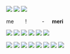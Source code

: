 

![](https://64.media.tumblr.com/96dd638975b429ae9c1b15ec53edd095/6bdab0163ff4ed48-df/s100x200/781a1bd4a49e174017a6e6955bf6819df84fd376.pnj) ![](https://64.media.tumblr.com/bb8acc28ffa0bdb95e66c23d66cea7e8/6bdab0163ff4ed48-6f/s100x200/42f22334952c78ea7bbde524a5fa3fff196d2560.pnj) ![](https://64.media.tumblr.com/e97e699b0cc38e902d908a79e1dda727/e0dad917c616b214-9c/s100x200/74da63d99cc7af6965366baf7e48bc2afe9dea61.gif) 


me⠀⠀⠀!⠀⠀⠀⠀-⠀⠀**meri**
⠀

![](https://64.media.tumblr.com/ce00cf94b8a99caec162f81b6341c92d/8c6e727132a26a66-73/s100x200/c3fa8cbd3a0aa826799087f90d5406f91a9dc4b5.pnj) ![](https://64.media.tumblr.com/483763889a7e265c0a728f7f9f6849e9/31719e171639159c-ba/s100x200/691adc79897990f0fa22b701433281c1ba37b41d.pnj) ![](https://64.media.tumblr.com/9441e1a147fe43704f273f162f22faa6/ff58a3af22f3bbb7-19/s100x200/410419112343ab7ed2186792766caad9038f4ec4.webp) ![](https://64.media.tumblr.com/fa75183abec55513e7d215a201c94b2d/a5b6896041f0ab1d-d8/s100x200/601f887f57011c1b9236aa9205a1655128456ad7.webp) ![](https://64.media.tumblr.com/33dce1f9ae487e7ec95c07e11a365070/9e7dc4019a59bb99-34/s100x200/98b42998f270d2d2c9154efe2e24ea2e1e928e86.pnj) ![](https://64.media.tumblr.com/efb696187629bda144a75e574d446d72/9e7dc4019a59bb99-4d/s100x200/93f65d774f1871bc63f2d63a99baa388f704d50b.pnj) 
⠀

![](https://64.media.tumblr.com/610a177db27b0822ab712faa1a4728d1/61800744d6453cc4-e3/s75x75_c1/1374c2b22918620f8c17dbf4724d08459d926853.gif) ![](https://64.media.tumblr.com/af7e32b011bc41c33a3b02c19cb12d60/3c5627d4c46ff0c7-e7/s75x75_c1/149dd697fc89a62311d725573c29d04ea0c25d1a.gif) ![](https://64.media.tumblr.com/350be6a00e9e84b7ae331ef0b9597f2d/3c5627d4c46ff0c7-52/s75x75_c1/4b8ac81f37d3f0028a23a7c17a78018cde9e2831.gif) ![](https://64.media.tumblr.com/49980f71b3e2817c766efe85c27e074d/3c5627d4c46ff0c7-84/s100x200/bc7e10b8f3a5fb2eafc4cccbd6503ead6155fd32.gif) ![](https://64.media.tumblr.com/0f15212ddd8cfe3d68dd4fdc83f5c2c3/da1c48ae42213abb-24/s100x200/e4a5704b52ee9266662587e2f421e3d2c0e02d53.gif) ![](https://64.media.tumblr.com/78ed7f1c5d19b21418a395bc38e456b8/da1c48ae42213abb-81/s75x75_c1/388498baf87d77c1dca2b060143b373dfbdf13ff.gif) ![](https://64.media.tumblr.com/ed7ccbf4b4a1c6c0121822fe5de889f2/da1c48ae42213abb-d1/s75x75_c1/943b1e87d864217685dad5509b00cfbb00983491.gif) ![](https://64.media.tumblr.com/dd80fdf67b3396459c3e0dffc61ac3ee/da1c48ae42213abb-f3/s100x200/90bed1a25228023a48aadf3a3dcd7ecc492bbc64.gif)
